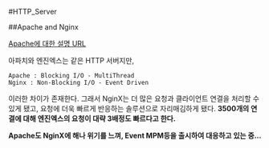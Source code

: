 #HTTP_Server

##Apache and Nginx

[Apache에 대한 설명 URL](https://namu.wiki/w/아파치%20HTTP%20서버)

아파치와 엔진엑스는 같은 HTTP 서버지만, 

	Apache : Blocking I/O - MultiThread
	Nginx : Non-Blocking I/O - Event Driven

이러한 차이가 존재한다. 그래서 NginX는 더 많은 요청과 클라이언트 연결을 처리할 수 있게 됐고,
요청에 더욱 빠르게 반응하는 솔루션으로 자리매김하게 됐다.
**3500개의 연결에 대해 엔진엑스의 요청이 대략 3배정도 빠르다고 한다.**


**Apache도 NginX에 해나 위기를 느껴, Event MPM등을 출시하여 대응하고 있는 중...**

